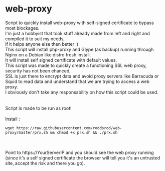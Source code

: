 # web-proxy
Script to quickly install web-proxy with self-signed certificate to bypass most blockages. <br />
I'm just a hobbyist that took stuff already made from left and right and compiled it to suit my needs, <br />
if it helps anyone else then better :) <br />
This script will install php-proxy and Glype (as backup) running through Nginx on a Debian like distro fresh install. <br />
It will install self signed certificate with default values. <br />
This script was made to quickly create a functioning SSL web proxy, security has not been ehanced, <br />
SSL is just there to encrypt data and avoid proxy servers like Barracuda or Squid to read data and understand that we are trying to access a web proxy. <br />
I obviously don't take any responsability on how this script could be used. <br />
 <br />
 <br />
Script is made to be run as root!
 <br />
 <br />
Install : <br />
```
wget https://raw.githubusercontent.com/roddsrod/web-proxy/master/prx.sh && chmod +x prx.sh && ./prx.sh
```
 <br />
 <br />
 Point to https://YourServerIP and you should see the web proxy running (since it's a self signed certificate the browser will tell you it's an untrusted site, accept the risk and there you go).
